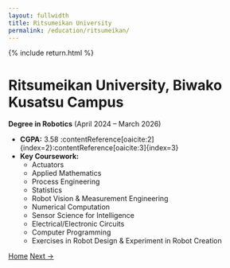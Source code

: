 ```yaml
---
layout: fullwidth
title: Ritsumeikan University
permalink: /education/ritsumeikan/
---
```


{% include return.html %}

# Ritsumeikan University, Biwako Kusatsu Campus  
**Degree in Robotics** (April 2024 – March 2026)  
- **CGPA:** 3.58 :contentReference[oaicite:2]{index=2}:contentReference[oaicite:3]{index=3}  
- **Key Coursework:**  
  - Actuators  
  - Applied Mathematics  
  - Process Engineering  
  - Statistics  
  - Robot Vision & Measurement Engineering  
  - Numerical Computation  
  - Sensor Science for Intelligence  
  - Electrical/Electronic Circuits  
  - Computer Programming  
  - Exercises in Robot Design & Experiment in Robot Creation

<footer class="project-footer">
  <a href="/"                          class="btn btn-home">Home</a>
  <a href="/education/kuala-lumpur/" class="btn btn-next">Next →</a>
</footer>

